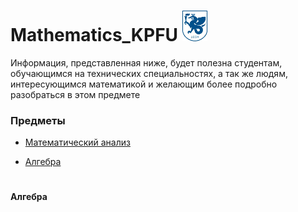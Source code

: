 # Mathematics_KPFU ![](https://github.com/ifanzilka/Mathematics_KPFU/blob/master/img/kpfu_photo-resizer.ru.jpg)

Информация, представленная ниже, будет полезна студентам, обучающимся на технических специальностях, а так же людям, интересующимся математикой и желающим более подробно разобраться в этом предмете

### Предметы
+ [Математический анализ](/links/mathematical-analysis.md)
* [Алгебра](#Алгебра) 
#
#
#
#
#
#
#
#
#
#
#
#
#
#
#
#
#
#
#
#
#
#
#### Алгебра
#
#
#
#
#
#
#
#
#
#
#
#
#
#
#
#
#
#
#
#
#
#
#
#
#
#
#
#
#


